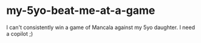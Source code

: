 # my-5yo-beat-me-at-a-game

I can't consistently win a game of Mancala against my 5yo daughter. I need a copilot ;) 